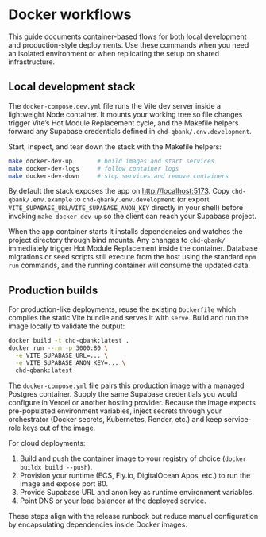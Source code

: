 # Docker workflows

This guide documents container-based flows for both local development and production-style deployments. Use these commands when you need an isolated environment or when replicating the setup on shared infrastructure.

## Local development stack

The `docker-compose.dev.yml` file runs the Vite dev server inside a lightweight Node container. It mounts your working tree so file changes trigger Vite’s Hot Module Replacement cycle, and the Makefile helpers forward any Supabase credentials defined in `chd-qbank/.env.development`.

Start, inspect, and tear down the stack with the Makefile helpers:

```bash
make docker-dev-up       # build images and start services
make docker-dev-logs     # follow container logs
make docker-dev-down     # stop services and remove containers
```

By default the stack exposes the app on [http://localhost:5173](http://localhost:5173). Copy `chd-qbank/.env.example` to `chd-qbank/.env.development` (or export `VITE_SUPABASE_URL`/`VITE_SUPABASE_ANON_KEY` directly in your shell) before invoking `make docker-dev-up` so the client can reach your Supabase project.

When the app container starts it installs dependencies and watches the project directory through bind mounts. Any changes to `chd-qbank/` immediately trigger Hot Module Replacement inside the container. Database migrations or seed scripts still execute from the host using the standard `npm run` commands, and the running container will consume the updated data.

## Production builds

For production-like deployments, reuse the existing `Dockerfile` which compiles the static Vite bundle and serves it with `serve`. Build and run the image locally to validate the output:

```bash
docker build -t chd-qbank:latest .
docker run --rm -p 3000:80 \
  -e VITE_SUPABASE_URL=... \
  -e VITE_SUPABASE_ANON_KEY=... \
  chd-qbank:latest
```

The `docker-compose.yml` file pairs this production image with a managed Postgres container. Supply the same Supabase credentials you would configure in Vercel or another hosting provider. Because the image expects pre-populated environment variables, inject secrets through your orchestrator (Docker secrets, Kubernetes, Render, etc.) and keep service-role keys out of the image.

For cloud deployments:

1. Build and push the container image to your registry of choice (`docker buildx build --push`).
2. Provision your runtime (ECS, Fly.io, DigitalOcean Apps, etc.) to run the image and expose port 80.
3. Provide Supabase URL and anon key as runtime environment variables.
4. Point DNS or your load balancer at the deployed service.

These steps align with the release runbook but reduce manual configuration by encapsulating dependencies inside Docker images.
